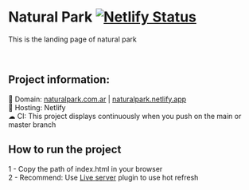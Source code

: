 # Natural Park [![Netlify Status](https://api.netlify.com/api/v1/badges/1fba5254-8078-46f8-9d6b-615c2c981f3d/deploy-status)](https://app.netlify.com/sites/naturalpark/deploys)


This is the landing page of natural park

<br/>

## **Project information**:
🧪 Domain: [naturalpark.com.ar](https://www.naturalpark.com.ar/) | [naturalpark.netlify.app](https://naturalpark.netlify.app/)
<br/>
🔮 Hosting: Netlify
<br/>
☁ CI: This project displays continuously when you push on the main or master branch


## **How to run the project**

1 - Copy the path of index.html in your browser
<br/>
2 - Recommend: Use [Live server](https://marketplace.visualstudio.com/items?itemName=ritwickdey.LiveServer) plugin to use hot refresh




